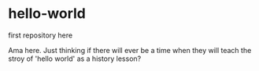 
# hello-world
first repository here 


Ama here.
Just thinking if there will ever be a time when they will teach the stroy of 'hello world' as a history lesson?

